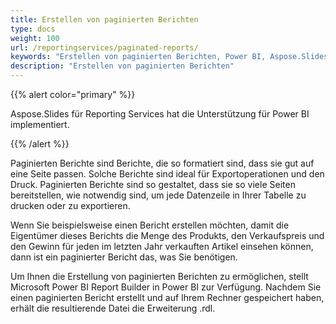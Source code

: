 ```yaml
---
title: Erstellen von paginierten Berichten
type: docs
weight: 100
url: /reportingservices/paginated-reports/
keywords: "Erstellen von paginierten Berichten, Power BI, Aspose.Slides für Reporting Services"
description: "Erstellen von paginierten Berichten"
---
```


{{% alert color="primary" %}} 

Aspose.Slides für Reporting Services hat die Unterstützung für Power BI implementiert. 

{{% /alert %}} 

Paginierten Berichte sind Berichte, die so formatiert sind, dass sie gut auf eine Seite passen. Solche Berichte sind ideal für Exportoperationen und den Druck. Paginierten Berichte sind so gestaltet, dass sie so viele Seiten bereitstellen, wie notwendig sind, um jede Datenzeile in Ihrer Tabelle zu drucken oder zu exportieren. 

Wenn Sie beispielsweise einen Bericht erstellen möchten, damit die Eigentümer dieses Berichts die Menge des Produkts, den Verkaufspreis und den Gewinn für jeden im letzten Jahr verkauften Artikel einsehen können, dann ist ein paginierter Bericht das, was Sie benötigen. 

Um Ihnen die Erstellung von paginierten Berichten zu ermöglichen, stellt Microsoft Power BI Report Builder in Power BI zur Verfügung. Nachdem Sie einen paginierten Bericht erstellt und auf Ihrem Rechner gespeichert haben, erhält die resultierende Datei die Erweiterung .rdl.